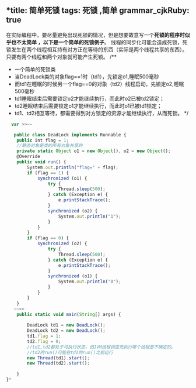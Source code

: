 
*title: 简单死锁
tags: 死锁 ,简单
grammar_cjkRuby: true
---
在实际编程中，要尽量避免出现死锁的情况，但是想要故意写一个**死锁的程序时似乎也不太简单  ，以下是一个简单的死锁例子**。
线程的同步化可能会造成死锁，死锁发生在两个线程相互持有对方正在等待的东西（实际是两个线程共享的东西）。只要有两个线程和两个对象就可能产生死锁。
/** 
* 一个简单的死锁类 
* 当DeadLock类的对象flag==1时（td1），先锁定o1,睡眠500毫秒 
* 而td1在睡眠的时候另一个flag==0的对象（td2）线程启动，先锁定o2,睡眠500毫秒 
* td1睡眠结束后需要锁定o2才能继续执行，而此时o2已被td2锁定； 
* td2睡眠结束后需要锁定o1才能继续执行，而此时o1已被td1锁定； 
* td1、td2相互等待，都需要得到对方锁定的资源才能继续执行，从而死锁。 
*/ 

```javascript
  var >>~~

   public class DeadLock implements Runnable {  
    public int flag = 1;  
    //静态对象是类的所有对象共享的  
    private static Object o1 = new Object(), o2 = new Object();  
    @Override 
    public void run() {  
        System.out.println("flag=" + flag);  
        if (flag == 1) {  
            synchronized (o1) {  
                try {  
                    Thread.sleep(500);  
                } catch (Exception e) {  
                    e.printStackTrace();  
                }  
                synchronized (o2) {  
                    System.out.println("1");  
                }  
            }  
        }  
        if (flag == 0) {  
            synchronized (o2) {  
                try {  
                    Thread.sleep(500);  
                } catch (Exception e) {  
                    e.printStackTrace();  
                }  
                synchronized (o1) {  
                    System.out.println("0");  
                }  
            }  
        }  
    }  
   ~~<<
    public static void main(String[] args) {  
	
        DeadLock td1 = new DeadLock();  
        DeadLock td2 = new DeadLock();  
        td1.flag = 1;  
        td2.flag = 0;  
        //td1,td2都处于可执行状态，但JVM线程调度先执行哪个线程是不确定的。  
        //td2的run()可能在td1的run()之前运行  
        new Thread(td1).start();  
        new Thread(td2).start();  
   
    }  
}*
